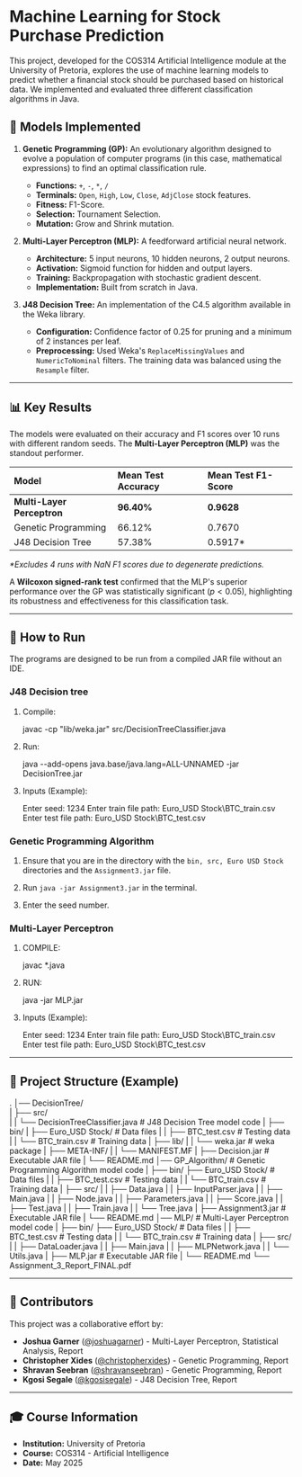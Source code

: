 # Machine Learning for Stock Purchase Prediction

This project, developed for the COS314 Artificial Intelligence module at the University of Pretoria, explores the use of machine learning models to predict whether a financial stock should be purchased based on historical data. We implemented and evaluated three different classification algorithms in Java.

## 🤖 Models Implemented

1.  **Genetic Programming (GP):** An evolutionary algorithm designed to evolve a population of computer programs (in this case, mathematical expressions) to find an optimal classification rule.
    * **Functions:** `+`, `-`, `*`, `/`
    * **Terminals:** `Open`, `High`, `Low`, `Close`, `AdjClose` stock features.
    * **Fitness:** F1-Score.
    * **Selection:** Tournament Selection.
    * **Mutation:** Grow and Shrink mutation.

2.  **Multi-Layer Perceptron (MLP):** A feedforward artificial neural network.
    * **Architecture:** 5 input neurons, 10 hidden neurons, 2 output neurons.
    * **Activation:** Sigmoid function for hidden and output layers.
    * **Training:** Backpropagation with stochastic gradient descent.
    * **Implementation:** Built from scratch in Java.

3.  **J48 Decision Tree:** An implementation of the C4.5 algorithm available in the Weka library.
    * **Configuration:** Confidence factor of 0.25 for pruning and a minimum of 2 instances per leaf.
    * **Preprocessing:** Used Weka's `ReplaceMissingValues` and `NumericToNominal` filters. The training data was balanced using the `Resample` filter.

---

## 📊 Key Results

The models were evaluated on their accuracy and F1 scores over 10 runs with different random seeds. The **Multi-Layer Perceptron (MLP)** was the standout performer.

| Model | Mean Test Accuracy | Mean Test F1-Score |
| :--- | :--- | :--- |
| **Multi-Layer Perceptron** | **96.40%** | **0.9628** |
| Genetic Programming | 66.12% | 0.7670 |
| J48 Decision Tree | 57.38% | 0.5917* |

_*Excludes 4 runs with NaN F1 scores due to degenerate predictions._

A **Wilcoxon signed-rank test** confirmed that the MLP's superior performance over the GP was statistically significant ($p < 0.05$), highlighting its robustness and effectiveness for this classification task.

---

## 🚀 How to Run

The programs are designed to be run from a compiled JAR file without an IDE.

### J48 Decision tree
1. Compile:

    javac -cp "lib/weka.jar" src/DecisionTreeClassifier.java    

2. Run:

    java --add-opens java.base/java.lang=ALL-UNNAMED -jar DecisionTree.jar

3. Inputs (Example):

    Enter seed: 1234
    Enter train file path: Euro_USD Stock\BTC_train.csv 
    Enter test file path: Euro_USD Stock\BTC_test.csv 

### Genetic Programming Algorithm
1. Ensure that you are in the directory with the `bin, src, Euro USD Stock` directories and the `Assignment3.jar` file. 

2. Run `java -jar Assignment3.jar` in the terminal.

3. Enter the seed number. 

### Multi-Layer Perceptron
1. COMPILE:

    javac *.java

2. RUN:
    
    java -jar MLP.jar

3. Inputs (Example):

    Enter seed: 1234
    Enter train file path: Euro_USD Stock\BTC_train.csv 
    Enter test file path: Euro_USD Stock\BTC_test.csv 

---

## 📁 Project Structure (Example)


.
│── DecisionTree/               
|    ├── src/                  
|    |    └── DecisionTreeClassifier.java  # J48 Decision Tree model code
|    ├── bin/
|    ├── Euro_USD Stock/       # Data files
|    |    ├── BTC_test.csv     # Testing data
|    |    └── BTC_train.csv    # Training data
|    ├── lib/
|    |    └── weka.jar         # weka package
|    ├── META-INF/
|    |    └── MANIFEST.MF
|    ├── Decision.jar # Executable JAR file
|    └── README.md
│── GP_Algorithm/              # Genetic Programming Algorithm model code
|    ├── bin/
├── Euro_USD Stock/       # Data files
|    |    ├── BTC_test.csv     # Testing data
|    |    └── BTC_train.csv    # Training data
|    ├── src/
|    |    ├── Data.java
|    |    ├── InputParser.java
|    |    ├── Main.java
|    |    ├── Node.java
|    |    ├── Parameters.java
|    |    ├── Score.java
|    |    ├── Test.java
|    |    ├── Train.java
|    |    └── Tree.java
|    ├── Assignment3.jar # Executable JAR file
|    └── README.md
│── MLP/              # Multi-Layer Perceptron model code
|    ├── bin/
├── Euro_USD Stock/       # Data files
|    |    ├── BTC_test.csv     # Testing data
|    |    └── BTC_train.csv    # Training data
|    ├── src/
|    |    ├── DataLoader.java
|    |    ├── Main.java
|    |    ├── MLPNetwork.java
|    |    └── Utils.java
|    ├── MLP.jar # Executable JAR file
|    └── README.md
└── Assignment_3_Report_FINAL.pdf


---

## 👥 Contributors

This project was a collaborative effort by:

* **Joshua Garner** ([@joshuagarner](https://github.com/joshuagarner)) - Multi-Layer Perceptron, Statistical Analysis, Report
* **Christopher Xides** ([@christopherxides](https://github.com/christopherxides)) - Genetic Programming, Report
* **Shravan Seebran** ([@shravanseebran](https://github.com/shravanseebran)) - Genetic Programming, Report
* **Kgosi Segale** ([@kgosisegale](https://github.com/kgosisegale)) - J48 Decision Tree, Report

---

## 🎓 Course Information

* **Institution:** University of Pretoria
* **Course:** COS314 - Artificial Intelligence
* **Date:** May 2025

